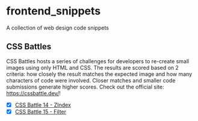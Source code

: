 # frontend_snippets
A collection of web design code snippets

## CSS Battles
CSS Battles hosts a series of challenges for developers to re-create small images using only HTML and CSS. The results are scored based on 2 criteria: how closely the result matches the expected image and how many characters of code were involved. Closer matches and smaller code submissions generate higher scores. Check out the official site: https://cssbattle.dev/!

- [x] [CSS Battle 14 - ZIndex](https://atarak.github.io/frontend_snippets/index.html#battle14)
- [x] [CSS Battle 15 - Filter](https://atarak.github.io/frontend_snippets/index.html#battle15)
